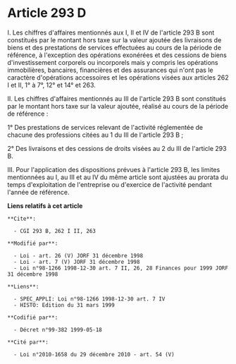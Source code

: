# Article 293 D

I. Les chiffres d'affaires mentionnés aux I, II et IV de l'article 293 B sont constitués par le montant hors taxe sur la
valeur ajoutée des livraisons de biens et des prestations de services effectuées au cours de la période de référence, à
l'exception des opérations exonérées et des cessions de biens d'investissement corporels ou incorporels mais y compris les
opérations immobilières, bancaires, financières et des assurances qui n'ont pas le caractère d'opérations accessoires et les
opérations visées aux articles 262 I et II, 1° à 7°, 12° et 14° et 263.

II. Les chiffres d'affaires mentionnés au III de l'article 293 B sont constitués par le montant hors taxe sur la valeur
ajoutée, réalisé au cours de la période de référence :

1° Des prestations de services relevant de l'activité réglementée de chacune des professions citées au 1 du III de l'article
293 B ;

2° Des livraisons et des cessions de droits visées au 2 du III de l'article 293 B.

III. Pour l'application des dispositions prévues à l'article 293 B, les limites mentionnées au I, au III et au IV du même
article sont ajustées au prorata du temps d'exploitation de l'entreprise ou d'exercice de l'activité pendant l'année de
référence.

**Liens relatifs à cet article**

	**Cite**:

	  - CGI 293 B, 262 I II, 263

	**Modifié par**:

	  - Loi - art. 26 (V) JORF 31 décembre 1998
	  - Loi - art. 7 (V) JORF 31 décembre 1998
	  - Loi n°98-1266 1998-12-30 art. 7 II, 26, 28 Finances pour 1999 JORF 31 décembre 1998

	**Liens**:

	  - SPEC_APPLI: Loi n°98-1266 1998-12-30 art. 7 IV
	  - HISTO: Edition du 31 mars 1999

	**Codifié par**:

	  - Décret n°99-382 1999-05-18

	**Cité par**:

	  - Loi n°2010-1658 du 29 décembre 2010 - art. 54 (V)
